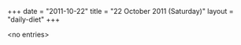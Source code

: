 +++
date = "2011-10-22"
title = "22 October 2011 (Saturday)"
layout = "daily-diet"
+++


\<no entries\>
